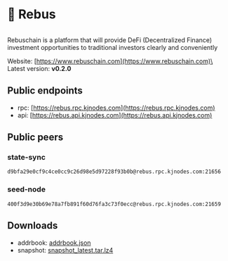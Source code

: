 # 🍍 Rebus

<figure><img src="https://raw.githubusercontent.com/kj89/testnet_manuals/main/pingpub/logos/rebus.png" alt=""><figcaption></figcaption></figure>

Rebuschain is a platform that will provide DeFi (Decentralized Finance) investment opportunities to traditional investors clearly and conveniently

Website: [https://www.rebuschain.com](https://www.rebuschain.com)\
Latest version: **v0.2.0**

## Public endpoints

* rpc: [https://rebus.rpc.kjnodes.com](https://rebus.rpc.kjnodes.com)
* api: [https://rebus.api.kjnodes.com](https://rebus.api.kjnodes.com)

## Public peers

### state-sync

```
d9bfa29e0cf9c4ce0cc9c26d98e5d97228f93b0b@rebus.rpc.kjnodes.com:21656
```

### seed-node

```
400f3d9e30b69e78a7fb891f60d76fa3c73f0ecc@rebus.rpc.kjnodes.com:21659
```

## Downloads

* addrbook: [addrbook.json](https://snapshots.kjnodes.com/rebus/addrbook.json)
* snapshot: [snapshot\_latest.tar.lz4](https://snapshots.kjnodes.com/rebus/snapshot\_latest.tar.lz4)
